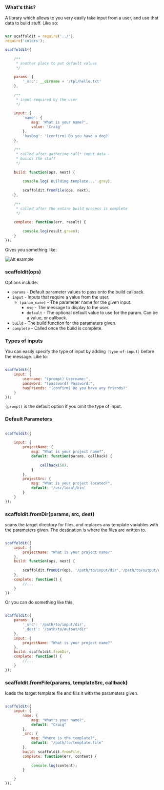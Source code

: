
### What's this?

A library which allows to you very easily take input from a user, and use that data to build stuff. Like so: 


```javascript

var scaffoldit = require('../');
require('colors');

scaffoldit({
	
	/**
	 * another place to put default values
	 */
	
	params: {
		'_src': __dirname + '/tpl/hello.txt'
	},
	
	/**
	 * input required by the user
	 */
	
	input: {
		'name': {
			msg: 'What is your name?',
			value: 'Craig'
		},
		'hasDog': '(confirm) Do you have a dog?'
	},
	
	/**
	 * called after gathering *all* input data - 
	 * builds the stuff
	 */
	
	build: function(ops, next) {
		
		console.log('Building template...'.grey);
		
		scaffoldit.fromFile(ops, next);
	},
	
	/**
	 * called after the entire build process is complete
	 */
	
	complete: function(err, result) {
		
		console.log(result.green);
	}
});

````

Gives you something like: 

![Alt example](http://i.imgur.com/3Q9Fa.png)


### scaffoldit(ops)

Options include:

- `params` - Default parameter values to pass onto the build callback.
- `input` - Inputs that require a value from the user.
	- `[param_name]` - The parameter name for the given input.
		- `msg` - The message to display to the user.
		- `default` - The optional default value to use for the param. Can be a value, or callback.
- `build` - The build function for the parameters given.
- `complete` - Called once the build is complete.


### Types of inputs

You can easily specify the type of input by adding `(type-of-input)` before the message. Like to:

````javascript

scaffoldit({
	input: {
		username: "(prompt) Username:",
		password: "(password) Password:",
		hasFriends: "(confirm) Do you have any friends?"
	}
});

````

`(prompt)` is the default option if you omit the type of input.


### Default Parameters

````javascript

scaffoldit({
	
	input: {
		projectName: {
			msg: "What is your project name?",
			default: function(params, callback)	{ 
				
				callback(50);
			}
		},
		projectSrc: {
			msg: "What is your project located?",
			default: '/usr/local/bin'
		}
	}
});

````


### scaffoldit.fromDir(params, src, dest)

scans the target directory for files, and replaces any template variables with the parameters given. The destination is where the files are written to.

````javascript

scaffoldit({
	input: {
		projectName: "What is your project name?"
	},
	build: function(ops, next) {
		
		scaffoldit.fromDir(ops, '/path/to/input/dir','/path/to/output/dir');
	},
	complete: function() {
		//...
	}
})

````

Or you can do something like this:

````javascript

scaffoldit({
	params: {
		'_src': '/path/to/input/dir',
		'_dest': '/path/to/output/dir'
	},
	input: {
		projectName: "What is your project name?"
	},
	build: scaffoldit.fromDir,
	complete: function() {
		//...
	}
});

````


### scaffoldit.fromFile(params, templateSrc, callback)

loads the target template file and fills it with the parameters given.

````javascript

scaffoldit({
	input: {
		name: {
			msg: "What's your name?",
			default: "Craig"
		},
		_src: {
			msg: "Where is the template?",
			default: "/path/to/template.file"
		},
		build: scaffoldit.fromFile,
		complete: function(err, content) {
			
			console.log(content);
		}

	}
});

````


